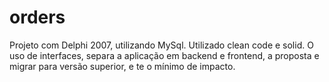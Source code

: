 # orders
Projeto com Delphi 2007, utilizando MySql. Utilizado clean code e solid. O uso de interfaces, separa a aplicação em backend e frontend, a proposta e migrar para versão superior, e te o mínimo de impacto.

